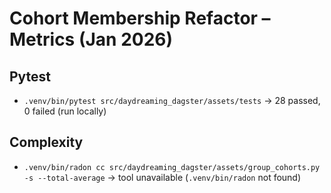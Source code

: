 # Cohort Membership Refactor – Metrics (Jan 2026)

## Pytest
- `.venv/bin/pytest src/daydreaming_dagster/assets/tests` → 28 passed, 0 failed (run locally)

## Complexity
- `.venv/bin/radon cc src/daydreaming_dagster/assets/group_cohorts.py -s --total-average` → tool unavailable (`.venv/bin/radon` not found)
